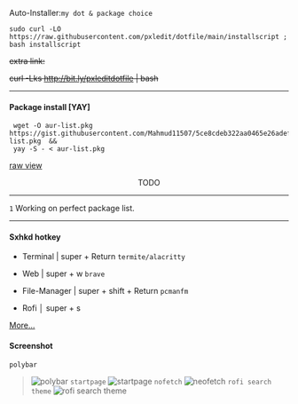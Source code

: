 
Auto-Installer:`my dot & package choice `
```shell
sudo curl -LO https://raw.githubusercontent.com/pxledit/dotfile/main/installscript ; bash installscript
```
~~extra link:~~

~~curl -Lks http://bit.ly/pxleditdotfile | bash~~

***


#### Package install [YAY]

```shell
 wget -O aur-list.pkg https://gist.githubusercontent.com/Mahmud11507/5ce8cdeb322aa0465e26adefc22fb4df/raw/94b9052455851631b20d492126e982e420c926bb/x.aur-list.pkg  &&
 yay -S - < aur-list.pkg
```
[raw view](https://gist.githubusercontent.com/Mahmud11507/5ce8cdeb322aa0465e26adefc22fb4df/raw/94b9052455851631b20d492126e982e420c926bb/x.aur-list.pkg)


<div align="center"> TODO  </div>
  
  
  ***
  
  `1` Working on perfect package list.


***

#### Sxhkd hotkey
- Terminal | super + Return  `termite/alacritty`

- Web | super + w  `brave`

- File-Manager | super + shift + Return `pcmanfm`

- Rofi  │ super + s

[More...](https://raw.githubusercontent.com/Komi7/dotfile/main/config/sxhkd/sxhkdrc)

#### Screenshot

`polybar`
> ![polybar](https://github.com/Pxledit/resources/blob/main/screenshot/2full.png)
`startpage`
> ![startpage](https://github.com/Pxledit/resources/blob/main/screenshot/braveinterface.png)
`nofetch`
> ![neofetch](https://github.com/Pxledit/resources/blob/main/screenshot/neofetch.png)
`rofi search theme`
> ![rofi search theme](https://github.com/Pxledit/resources/blob/main/screenshot/rofi-theme.png)
